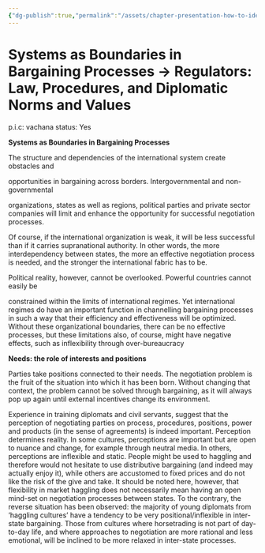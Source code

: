 ```yaml
---
{"dg-publish":true,"permalink":"/assets/chapter-presentation-how-to-identify-and-assess-a-foreign-policy-by-jean-frdric-morin-jonathan-paquin/reading-tasks/systems-as-boundaries-in-bargaining-processes-re/"}
---
```


# Systems as Boundaries in Bargaining Processes → Regulators: Law, Procedures, and Diplomatic Norms and Values

p.i.c: vachana
status: Yes

**Systems as Boundaries in Bargaining Processes**

The structure and dependencies of the international system create obstacles and

opportunities in bargaining across borders. Intergovernmental and non-governmental

organizations, states as well as regions, political parties and private sector companies will limit and enhance the opportunity for successful negotiation processes.

Of course, if the international organization is weak, it will be less successful than if it carries supranational authority. In other words, the more interdependency between states, the more an effective negotiation process is needed, and the stronger the international fabric has to be.

Political reality, however, cannot be overlooked. Powerful countries cannot easily be

constrained within the limits of international regimes. Yet international regimes do have an important function in channelling bargaining processes in such a way that their efficiency and effectiveness will be optimized. Without these organizational boundaries, there can be no effective processes, but these limitations also, of course, might have negative effects, such as inflexibility through over-bureaucracy

**Needs: the role of interests and positions**

Parties take positions connected to their needs. The negotiation problem is the fruit of the situation into which it has been born. Without changing that context, the problem cannot be solved through bargaining, as it will always pop up again until external incentives change its environment.

Experience in training diplomats and civil servants, suggest that the perception of negotiating parties on process, procedures, positions, power and products (in the sense of agreements) is indeed important. Perception determines reality. In some cultures, perceptions are important but are open to nuance and change, for example through neutral media. In others, perceptions are inflexible and static. People might be used to haggling and therefore would not hesitate to use distributive bargaining (and indeed may actually enjoy it), while others are accustomed to fixed prices and do not like the risk of the give and take. It should be noted here, however, that flexibility in market haggling does not necessarily mean having an open mind-set on negotiation processes between states. To the contrary, the reverse situation has been observed: the majority of young diplomats from ‘haggling cultures’ have a tendency to be very positional/inflexible in inter-state bargaining. Those from cultures where horsetrading is not part of day-to-day life, and where approaches to negotiation are more rational and less emotional, will be inclined to be more relaxed in inter-state processes.